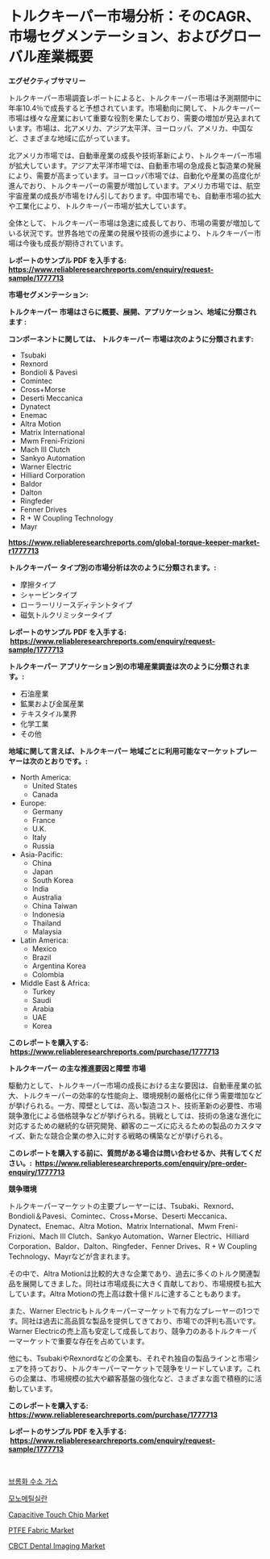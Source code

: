 <p><h1>トルクキーパー市場分析：そのCAGR、市場セグメンテーション、およびグローバル産業概要</h1></p><p><strong>エグゼクティブサマリー</strong></p>
<p><p>トルクキーパー市場調査レポートによると、トルクキーパー市場は予測期間中に年率10.4％で成長すると予想されています。市場動向に関して、トルクキーパー市場は様々な産業において重要な役割を果たしており、需要の増加が見込まれています。市場は、北アメリカ、アジア太平洋、ヨーロッパ、アメリカ、中国など、さまざまな地域に広がっています。</p><p>北アメリカ市場では、自動車産業の成長や技術革新により、トルクキーパー市場が拡大しています。アジア太平洋市場では、自動車市場の急成長と製造業の発展により、需要が高まっています。ヨーロッパ市場では、自動化や産業の高度化が進んでおり、トルクキーパーの需要が増加しています。アメリカ市場では、航空宇宙産業の成長が市場をけん引しております。中国市場でも、自動車市場の拡大や工業化により、トルクキーパー市場が拡大しています。</p><p>全体として、トルクキーパー市場は急速に成長しており、市場の需要が増加している状況です。世界各地での産業の発展や技術の進歩により、トルクキーパー市場は今後も成長が期待されています。</p></p>
<p><strong>レポートのサンプル PDF を入手する: <a href="https://www.reliableresearchreports.com/enquiry/request-sample/1777713">https://www.reliableresearchreports.com/enquiry/request-sample/1777713</a></strong></p>
<p><strong>市場セグメンテーション:</strong></p>
<p><strong> トルクキーパー 市場はさらに概要、展開、アプリケーション、地域に分類されます :</strong></p>
<p><strong>コンポーネントに関しては、 トルクキーパー 市場は次のように分類されます: &nbsp;</strong></p>
<p><ul><li>Tsubaki</li><li>Rexnord</li><li>Bondioli & Pavesi</li><li>Comintec</li><li>Cross+Morse</li><li>Deserti Meccanica</li><li>Dynatect</li><li>Enemac</li><li>Altra Motion</li><li>Matrix International</li><li>Mwm Freni-Frizioni</li><li>Mach III Clutch</li><li>Sankyo Automation</li><li>Warner Electric</li><li>Hilliard Corporation</li><li>Baldor</li><li>Dalton</li><li>Ringfeder</li><li>Fenner Drives</li><li>R + W Coupling Technology</li><li>Mayr</li></ul></p>
<p><strong><a href="https://www.reliableresearchreports.com/global-torque-keeper-market-r1777713">https://www.reliableresearchreports.com/global-torque-keeper-market-r1777713</a></strong></p>
<p><strong> トルクキーパー タイプ別の市場分析は次のように分類されます。:</strong></p>
<p><ul><li>摩擦タイプ</li><li>シャーピンタイプ</li><li>ローラーリリースディテントタイプ</li><li>磁気トルクリミッタータイプ</li></ul></p>
<p><strong>レポートのサンプル PDF を入手する: &nbsp;<a href="https://www.reliableresearchreports.com/enquiry/request-sample/1777713">https://www.reliableresearchreports.com/enquiry/request-sample/1777713</a></strong></p>
<p><strong> トルクキーパー アプリケーション別の市場産業調査は次のように分類されます。:</strong></p>
<p><ul><li>石油産業</li><li>鉱業および金属産業</li><li>テキスタイル業界</li><li>化学工業</li><li>その他</li></ul></p>
<p><strong>地域に関して言えば、トルクキーパー 地域ごとに利用可能なマーケットプレーヤーは次のとおりです。:</strong></p>
<p><ul>
    <li>
        North America:
        <ul>
            <li>United States</li>
            <li>Canada</li>
        </ul>
    </li>
    <li>
        Europe:
        <ul>
            <li>Germany</li>
            <li>France</li>
            <li>U.K.</li>
            <li>Italy</li>
            <li>Russia</li>
        </ul>
    </li>
    <li>
        Asia-Pacific:
        <ul>
            <li>China</li>
            <li>Japan</li>
            <li>South Korea</li>
            <li>India</li>
            <li>Australia</li>
            <li>China Taiwan</li>
            <li>Indonesia</li>
            <li>Thailand</li>
            <li>Malaysia</li>
        </ul>
    </li>
    <li>
        Latin America:
        <ul>
            <li>Mexico</li>
            <li>Brazil</li>
            <li>Argentina Korea</li>
            <li>Colombia</li>
        </ul>
    </li>
    <li>
        Middle East & Africa:
        <ul>
            <li>Turkey</li>
            <li>Saudi</li>
            <li>Arabia</li>
            <li>UAE</li>
            <li>Korea</li>
        </ul>
    </li>
    </ul></p>
<p><strong>このレポートを購入する: &nbsp;<a href="https://www.reliableresearchreports.com/purchase/1777713">https://www.reliableresearchreports.com/purchase/1777713</a></strong></p>
<p><strong>トルクキーパー の主な推進要因と障壁 市場</strong></p>
<p><p>駆動力として、トルクキーパー市場の成長における主な要因は、自動車産業の拡大、トルクキーパーの効率的な性能向上、環境規制の厳格化に伴う需要増加などが挙げられる。一方、障壁としては、高い製造コスト、技術革新の必要性、市場競争激化による価格競争などが挙げられる。挑戦としては、技術の急速な進化に対応するための継続的な研究開発、顧客のニーズに応えるための製品のカスタマイズ、新たな競合企業の参入に対する戦略の構築などが挙げられる。</p></p>
<p><strong>このレポートを購入する前に、質問がある場合は問い合わせるか、共有してください。:&nbsp; <a href="https://www.reliableresearchreports.com/enquiry/pre-order-enquiry/1777713">https://www.reliableresearchreports.com/enquiry/pre-order-enquiry/1777713</a></strong></p>
<p><strong>競争環境</strong></p>
<p><p>トルクキーパーマーケットの主要プレーヤーには、Tsubaki、Rexnord、Bondioli＆Pavesi、Comintec、Cross+Morse、Deserti Meccanica、Dynatect、Enemac、Altra Motion、Matrix International、Mwm Freni-Frizioni、Mach III Clutch、Sankyo Automation、Warner Electric、Hilliard Corporation、Baldor、Dalton、Ringfeder、Fenner Drives、R + W Coupling Technology、Mayrなどが含まれます。</p><p>その中で、Altra Motionは比較的大きな企業であり、過去に多くのトルク関連製品を展開してきました。同社は市場成長に大きく貢献しており、市場規模も拡大しています。Altra Motionの売上高は数十億ドルに達することもあります。</p><p>また、Warner Electricもトルクキーパーマーケットで有力なプレーヤーの1つです。同社は過去に高品質な製品を提供してきており、市場での評判も高いです。Warner Electricの売上高も安定して成長しており、競争力のあるトルクキーパーマーケットで重要な存在を占めています。</p><p>他にも、TsubakiやRexnordなどの企業も、それぞれ独自の製品ラインと市場シェアを持っており、トルクキーパーマーケットで競争をリードしています。これらの企業は、市場規模の拡大や顧客基盤の強化など、さまざまな面で積極的に活動しています。</p></p>
<p><strong>このレポートを購入する: &nbsp; <a href="https://www.reliableresearchreports.com/purchase/1777713">https://www.reliableresearchreports.com/purchase/1777713</a></strong></p>
<p><strong>レポートのサンプル PDF を入手する: &nbsp;<a href="https://www.reliableresearchreports.com/enquiry/request-sample/1777713">https://www.reliableresearchreports.com/enquiry/request-sample/1777713</a></strong><strong></strong></p>
<p>&nbsp;</p>
<p><p><a href="https://github.com/idcefvhkdut6/Market-Research-Report-List-1/blob/main/164286823870.md">브롬화 수소 가스</a></p><p><a href="https://github.com/vsap75a286l/Market-Research-Report-List-1/blob/main/808119423871.md">모노메틸실란</a></p><p><a href="https://zircon-bluebell-299.notion.site/Capacitive-Touch-Chip-Market-Insights-into-Market-CAGR-Market-Trends-and-Growth-Strategies-a0e2644838614bd99026b99e7e5428d5">Capacitive Touch Chip Market</a></p><p><a href="https://issuu.com/reportprime-2/docs/ptfe-fabric-market-size-2030.pptx">PTFE Fabric Market</a></p><p><a href="https://github.com/lylyparadise/Market-Research-Report-List-2/blob/main/cbct-dental-imaging-market.md">CBCT Dental Imaging Market</a></p></p>